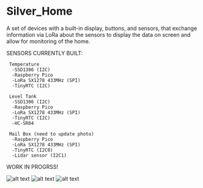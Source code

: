 # Silver_Home
A set of devices with a built-in display, buttons, and sensors, that exchange information via LoRa about the sensors to display the data on screen and allow for monitoring of the home.

SENSORS CURRENTLY BUILT:
  
     Temperature
      -SSD1306 (I2C)
      -Raspberry Pico
      -LoRa SX1278 433MHz (SPI)
      -TinyRTC (I2C)
     
     Level Tank
      -SSD1306 (I2C)
      -Raspberry Pico
      -LoRa SX1278 433MHz (SPI)
      -TinyRTC (I2C)
      -HC-SR04
    
     Mail Box (need to update photo)
      -Raspberry Pico
      -LoRa SX1278 433MHz (SPI)
      -TinyRTC (I2C0)
      -Lidar sensor (I2C1)
   

WORK IN PROGRSS!

![alt text](https://github.com/nsilveri/Silver_Mhon/blob/ff5d41a6d2a29300985f05a7905bb4c6cb246646/Images/Temp_and_Tank_level_sensors.jpg)
![alt text](https://github.com/nsilveri/Silver_Mhon/blob/ff5d41a6d2a29300985f05a7905bb4c6cb246646/Images/LoRa_TX_Settings_menu.jpg)
![alt text](https://github.com/nsilveri/Silver_Mhon/blob/ff5d41a6d2a29300985f05a7905bb4c6cb246646/Images/Settings_menu.jpg)
